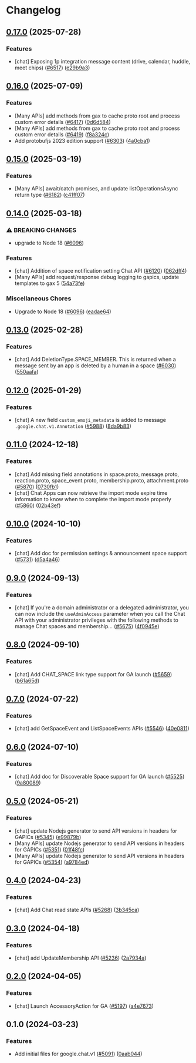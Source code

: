 # Changelog

## [0.17.0](https://github.com/googleapis/google-cloud-node/compare/chat-v0.16.0...chat-v0.17.0) (2025-07-28)


### Features

* [chat] Exposing 1p integration message content (drive, calendar, huddle, meet chips) ([#6517](https://github.com/googleapis/google-cloud-node/issues/6517)) ([e29b9a3](https://github.com/googleapis/google-cloud-node/commit/e29b9a30ca4580fb6370c83cd99279f03f251479))

## [0.16.0](https://github.com/googleapis/google-cloud-node/compare/chat-v0.15.0...chat-v0.16.0) (2025-07-09)


### Features

* [Many APIs] add methods from gax to cache proto root and process custom error details ([#6417](https://github.com/googleapis/google-cloud-node/issues/6417)) ([0d6d584](https://github.com/googleapis/google-cloud-node/commit/0d6d584a0c5c8f9f96daf3ede46f9440758e0f35))
* [Many APIs] add methods from gax to cache proto root and process custom error details ([#6419](https://github.com/googleapis/google-cloud-node/issues/6419)) ([f8a324c](https://github.com/googleapis/google-cloud-node/commit/f8a324ca5c3bc0f730e4ed67d9407c44f2414936))
* Add protobufjs 2023 edition support ([#6303](https://github.com/googleapis/google-cloud-node/issues/6303)) ([4a0cba1](https://github.com/googleapis/google-cloud-node/commit/4a0cba1e41a9aeb9c15ad31487ef013c8277cfef))

## [0.15.0](https://github.com/googleapis/google-cloud-node/compare/chat-v0.14.0...chat-v0.15.0) (2025-03-19)


### Features

* [Many APIs] await/catch promises, and update listOperationsAsync return type ([#6182](https://github.com/googleapis/google-cloud-node/issues/6182)) ([c41ff07](https://github.com/googleapis/google-cloud-node/commit/c41ff0729b65a1207978b4029d6369cc0552e0bf))

## [0.14.0](https://github.com/googleapis/google-cloud-node/compare/chat-v0.13.0...chat-v0.14.0) (2025-03-18)


### ⚠ BREAKING CHANGES

* upgrade to Node 18 ([#6096](https://github.com/googleapis/google-cloud-node/issues/6096))

### Features

* [chat] Addition of space notification setting Chat API ([#6120](https://github.com/googleapis/google-cloud-node/issues/6120)) ([062dff4](https://github.com/googleapis/google-cloud-node/commit/062dff45982bfe20c43a4f6298043576ab52b156))
* [Many APIs] add request/response debug logging to gapics, update templates to gax 5  ([54a73fe](https://github.com/googleapis/google-cloud-node/commit/54a73fe74eab0675c006f24d5f1e4574c44d829b))


### Miscellaneous Chores

* Upgrade to Node 18 ([#6096](https://github.com/googleapis/google-cloud-node/issues/6096)) ([eadae64](https://github.com/googleapis/google-cloud-node/commit/eadae64d54e07aa2c65097ea52e65008d4e87436))

## [0.13.0](https://github.com/googleapis/google-cloud-node/compare/chat-v0.12.0...chat-v0.13.0) (2025-02-28)


### Features

* [chat] Add DeletionType.SPACE_MEMBER. This is returned when a message sent by an app is deleted by a human in a space ([#6030](https://github.com/googleapis/google-cloud-node/issues/6030)) ([550aafa](https://github.com/googleapis/google-cloud-node/commit/550aafa7c23eabaf2ecbe5c035294428290f7020))

## [0.12.0](https://github.com/googleapis/google-cloud-node/compare/chat-v0.11.0...chat-v0.12.0) (2025-01-29)


### Features

* [chat] A new field `custom_emoji_metadata` is added to message `.google.chat.v1.Annotation` ([#5988](https://github.com/googleapis/google-cloud-node/issues/5988)) ([8da9b83](https://github.com/googleapis/google-cloud-node/commit/8da9b835776d424f55b9d1c97eb8964224a50ac4))

## [0.11.0](https://github.com/googleapis/google-cloud-node/compare/chat-v0.10.0...chat-v0.11.0) (2024-12-18)


### Features

* [chat] Add missing field annotations in space.proto, message.proto, reaction.proto, space_event.proto, membership.proto, attachment.proto ([#5870](https://github.com/googleapis/google-cloud-node/issues/5870)) ([0730fb1](https://github.com/googleapis/google-cloud-node/commit/0730fb1e6bce2ddb6e0cd0c38424ca03cf740cb5))
* [chat] Chat Apps can now retrieve the import mode expire time information to know when to complete the import mode properly ([#5860](https://github.com/googleapis/google-cloud-node/issues/5860)) ([02b43ef](https://github.com/googleapis/google-cloud-node/commit/02b43ef30f6e45488dfea3bf7b4c15a5641b0755))

## [0.10.0](https://github.com/googleapis/google-cloud-node/compare/chat-v0.9.0...chat-v0.10.0) (2024-10-10)


### Features

* [chat] Add doc for permission settings & announcement space support ([#5731](https://github.com/googleapis/google-cloud-node/issues/5731)) ([d5a4a46](https://github.com/googleapis/google-cloud-node/commit/d5a4a469cfc03b75356e33e9659aa720ff6ee71d))

## [0.9.0](https://github.com/googleapis/google-cloud-node/compare/chat-v0.8.0...chat-v0.9.0) (2024-09-13)


### Features

* [chat] If you're a domain administrator or a delegated administrator, you can now include the `useAdminAccess` parameter when you call the Chat API with your administrator privileges with the following methods to manage Chat spaces and membership... ([#5675](https://github.com/googleapis/google-cloud-node/issues/5675)) ([4f0945e](https://github.com/googleapis/google-cloud-node/commit/4f0945ef49b10c71039eafc00ac7e93dd6a3ddee))

## [0.8.0](https://github.com/googleapis/google-cloud-node/compare/chat-v0.7.0...chat-v0.8.0) (2024-09-10)


### Features

* [chat] Add CHAT_SPACE link type support for GA launch ([#5659](https://github.com/googleapis/google-cloud-node/issues/5659)) ([b61a65d](https://github.com/googleapis/google-cloud-node/commit/b61a65d30dde04c2ff85d233ddbc1c79ff7a5736))

## [0.7.0](https://github.com/googleapis/google-cloud-node/compare/chat-v0.6.0...chat-v0.7.0) (2024-07-22)


### Features

* [chat] add GetSpaceEvent and ListSpaceEvents APIs ([#5546](https://github.com/googleapis/google-cloud-node/issues/5546)) ([40e0811](https://github.com/googleapis/google-cloud-node/commit/40e0811598fbf2c92eee5875b2ab2c3e2be18064))

## [0.6.0](https://github.com/googleapis/google-cloud-node/compare/chat-v0.5.0...chat-v0.6.0) (2024-07-10)


### Features

* [chat] Add doc for Discoverable Space support for GA launch ([#5525](https://github.com/googleapis/google-cloud-node/issues/5525)) ([9a80089](https://github.com/googleapis/google-cloud-node/commit/9a80089d974280420e269f24aba563f4adceb4c3))

## [0.5.0](https://github.com/googleapis/google-cloud-node/compare/chat-v0.4.0...chat-v0.5.0) (2024-05-21)


### Features

* [chat] update Nodejs generator to send API versions in headers for GAPICs ([#5345](https://github.com/googleapis/google-cloud-node/issues/5345)) ([e99879b](https://github.com/googleapis/google-cloud-node/commit/e99879b86eef7eb62f828fe4c3061a2077d714cc))
* [Many APIs] update Nodejs generator to send API versions in headers for GAPICs ([#5351](https://github.com/googleapis/google-cloud-node/issues/5351)) ([01f48fc](https://github.com/googleapis/google-cloud-node/commit/01f48fce63ec4ddf801d59ee2b8c0db9f6fb8372))
* [Many APIs] update Nodejs generator to send API versions in headers for GAPICs ([#5354](https://github.com/googleapis/google-cloud-node/issues/5354)) ([a9784ed](https://github.com/googleapis/google-cloud-node/commit/a9784ed3db6ee96d171762308bbbcd57390b6866))

## [0.4.0](https://github.com/googleapis/google-cloud-node/compare/chat-v0.3.0...chat-v0.4.0) (2024-04-23)


### Features

* [chat] Add Chat read state APIs ([#5268](https://github.com/googleapis/google-cloud-node/issues/5268)) ([3b345ca](https://github.com/googleapis/google-cloud-node/commit/3b345ca4dc99ee0e41be86eea4d3c1e8d07ac924))

## [0.3.0](https://github.com/googleapis/google-cloud-node/compare/chat-v0.2.0...chat-v0.3.0) (2024-04-18)


### Features

* [chat] add UpdateMembership API ([#5236](https://github.com/googleapis/google-cloud-node/issues/5236)) ([2a7934a](https://github.com/googleapis/google-cloud-node/commit/2a7934ab95ed017fd7ae84c96bc5dfcce501ab51))

## [0.2.0](https://github.com/googleapis/google-cloud-node/compare/chat-v0.1.0...chat-v0.2.0) (2024-04-05)


### Features

* [chat] Launch AccessoryAction for GA ([#5197](https://github.com/googleapis/google-cloud-node/issues/5197)) ([a4e7673](https://github.com/googleapis/google-cloud-node/commit/a4e7673543b979083c46ddfe4938c4170594ec4a))

## 0.1.0 (2024-03-23)


### Features

* Add initial files for google.chat.v1 ([#5091](https://github.com/googleapis/google-cloud-node/issues/5091)) ([0aab044](https://github.com/googleapis/google-cloud-node/commit/0aab0441677cb4cc037c2adc08b10f3556e9f459))

